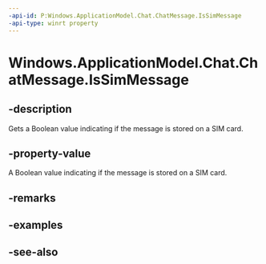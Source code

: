 ----api-id: P:Windows.ApplicationModel.Chat.ChatMessage.IsSimMessage
-api-type: winrt property
---<!-- Property syntaxpublic bool IsSimMessage { get; }--># Windows.ApplicationModel.Chat.ChatMessage.IsSimMessage## -descriptionGets a Boolean value indicating if the message is stored on a SIM card.## -property-valueA Boolean value indicating if the message is stored on a SIM card.## -remarks## -examples## -see-also